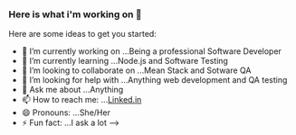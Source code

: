 ### Here is what i'm working on 👋


Here are some ideas to get you started:

- 🔭 I’m currently working on ...Being a professional Software Developer
- 🌱 I’m currently learning ...Node.js and Software Testing
- 👯 I’m looking to collaborate on ...Mean Stack and Sotware QA
- 🤔 I’m looking for help with ...Anything web development and QA testing
- 💬 Ask me about ...Anything
- 📫 How to reach me: ...[Linked.in](https://www.linkedin.com/in/bohlokoa-tsepiso-morite-501b94160)
- 😄 Pronouns: ...She/Her
- ⚡ Fun fact: ...I ask a lot
-->
